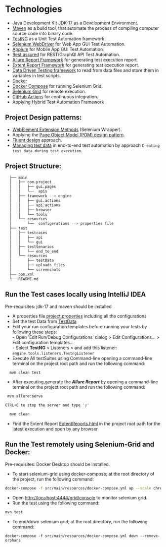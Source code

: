 # Technologies

* Java Development Kit [JDK-17](https://www.oracle.com/java/technologies/downloads/#jdk17-windows) as a Development
  Environment.
* [Maven](https://maven.apache.org/) as a build tool, that automate the process of compiling computer source code into
  binary code.
* [TestNG](https://testng.org/) as a Unit Test Automation framework.
* [Selenium WebDriver](https://www.selenium.dev/documentation/en/) for Web App GUI Test Automation.
* [Appium](https://appium.io/) for Mobile App GUI Test Automation.
* [Rest assured](https://javadoc.io/doc/io.rest-assured/rest-assured/latest/index.html) for REST/GraphQl API Test Automation.
* [Allure Report Framework](https://docs.qameta.io/allure/) for generating test execution report.
* [Extent Report Framework](https://www.extentreports.com/docs/versions/4/java/) for generating test execution report.
* [Data Driven Testing framework](https://www.guru99.com/data-driven-testing.html) to read from data files and store
  them in variables in test scripts.
* [Docker](https://docs.docker.com/)
* [Docker Compose](https://docs.docker.com/compose/overview/) for running Selenium Grid.
* [Selenium Grid](https://www.selenium.dev/documentation/grid/) for remote execution.
* [GitHub Actions](https://docs.github.com/en/actions) for continuous integration.
* Applying Hybrid Test Automation Framework

## Project Design patterns:

* [WebElement Extension Methods](https://toolsqa.com/selenium-webdriver/c-sharp/webelement-extensions-method/) (Selenium
  Wrapper).
* Applying
  the [Page Object Model (POM) design pattern](https://www.browserstack.com/guide/page-object-model-in-selenium#:~:text=Page%20Object%20Model%2C%20also%20known,application%20as%20a%20class%20file.).
* [Fluent design](https://java-design-patterns.com/patterns/fluentinterface/) approach.
* [Managing test data](https://www.ontestautomation.com/managing-test-data-in-end-to-end-test-automation/?fbclid=IwAR3JVpSg8jkhxVMgcPzihHDPzSWebbPxLZ7RxX22QQeJlSwQBNhNiXq-koU)
  in end-to-end test automation by approach `Creating test data during test execution`.

## Project Structure:

```bash
  ├── main
  │   ├── com.project 
  │   │   ├── gui.pages
  │   │   └──  apis
  │   ├── framework --> engine
  │   │   ├── gui.actions
  │   │   ├── api.actions
  │   │   ├── browser
  │   │   └── tools  
  │   └── resources
  │       └──  configerations --> properties file
  ├── test
  │   ├── testcases 
  │   │   ├── api
  │   │   └── gui
  │   ├── testSenarios
  │   │   └── end_to_end
  │   └── resources
  │       ├── testData
  │       ├── uploads files
  │       └── screenshots
  ├── pom.xml
  └── README.md
```

## Run the Test cases locally using IntelliJ IDEA

Pre-requisites: jdk-17 and maven should be installed

* A properties file [project.properties](src/main/resources)  including all the configurations
* Set the test Data from [TestData](src/test/resources/TestData)
* Edit your run configuration templates before running your tests by following these steps:
  <br/>- Open 'Edit Run/Debug Configurations' dialog > Edit Configurations... > Edit configuration templates...
  <br/>- Select <b>TestNG</b> > Listeners > and add this listener:
  `engine.tools.listeners.TestngListener`
* Execute All testSuites using Command-line opening a command-line terminal on the project root path and run the
  following command:

```bash
  mvn clean test
  ```

* After executing,generate the ***Allure Report*** by opening a command-line terminal on the project root path and run
  the following command:

```bash
 mvn allure:serve
  ```

```bash
CTRL+C to stop the server and type 'y'
```

```bash
  mvn clean
  ```

* Find the Extent Report [ExtentReports.html](ExtentReports.html) in the project root path for the latest execution and
  open by any browser

## Run the Test remotely using Selenium-Grid and Docker:

Pre-requisites: Docker Desktop should be installed.

* To start selenium-grid using docker-compose; at the root directory of the project, run the following command:

```bash
docker-compose -f src/main/resources/docker-compose.yml up --scale chrome=2 --remove-orphans -d
```

* Open [http://localhost:4444/grid/console](http://localhost:4444/grid/console) to monitor selenium grid.
* Run the test using the following command:

```bash
mvn test
```

* To end/down selenium grid; at the root directory, run the following command:

```bash:
docker-compose -f src/main/resources/docker-compose.yml down --remove-orphans
```




